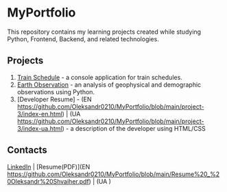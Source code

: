 # MyPortfolio

This repository contains my learning projects created while studying Python, Frontend, Backend, and related technologies.

## Projects

1. [Train Schedule](https://github.com/Oleksandr0210/MyPortfolio/blob/main/project-1/YASINYA_train_timetable.ipynb) - a console application for train schedules.
2. [Earth Observation](https://github.com/Oleksandr0210/MyPortfolio/blob/main/project-2/Earth_observations.ipynb) - an analysis of geophysical and demographic observations using Python.
3. [Developer Resume] - (EN https://github.com/Oleksandr0210/MyPortfolio/blob/main/project-3/index-en.html) | (UA https://github.com/Oleksandr0210/MyPortfolio/blob/main/project-3/index-ua.html) - a description of the developer using HTML/CSS

## Contacts

[LinkedIn]() | [Resume(PDF)](EN https://github.com/Oleksandr0210/MyPortfolio/blob/main/Resume%20_%20Oleksandr%20Shvaiher.pdf) | (UA )
